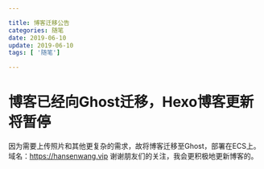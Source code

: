 ```yaml
--- 

title: 博客迁移公告
categories: 随笔
date: 2019-06-10
update: 2019-06-10
tags: [ '随笔']

---
```


# 博客已经向Ghost迁移，Hexo博客更新将暂停

因为需要上传照片和其他更复杂的需求，故将博客迁移至Ghost，部署在ECS上。
域名：https://hansenwang.vip
谢谢朋友们的关注，我会更积极地更新博客的。

<!--more-->
<!--stackedit_data:
eyJoaXN0b3J5IjpbLTE2MjM3NjgwLC0xMjI5NDgxNzE1LC0xMj
QyODkxMDcxLC0xNDYyNzA3OTAyXX0=
-->